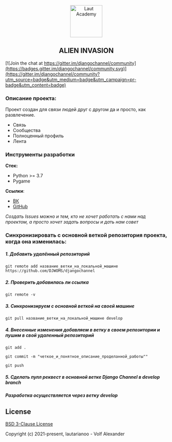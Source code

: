 <p align="center">
    <a href="#" target="_blank" rel="noopener noreferrer">
        <img width="100" src="docs/_static/195513_1280_800.jpg" title="Laut Academy">
    </a>
</p>

<h2 align="center">ALIEN INVASION</h2>

[![Join the chat at https://gitter.im/djangochannel/community](https://badges.gitter.im/djangochannel/community.svg)](https://gitter.im/djangochannel/community?utm_source=badge&utm_medium=badge&utm_campaign=pr-badge&utm_content=badge)


### Описание проекта:
Проект создан для связи людей друг с другом да и просто, как развлечение.

- Связь 
- Сообщества
- Полноценный профиль
- Лента

### Инструменты разработки

**Стек:**
- Python >= 3.7
- Pygame


**Ссылки**:
- [ВК](https://vk.com/lautariano)
- [GitHub](https://github.com/lautarianoo)




*Создать Issues можно и тем, кто не хочет работать с нами над проектом, а просто хочет задать вопросы и дать нам совет*



### Синхронизировать с основной веткой репозитория проекта, когда она изменилась:


##### 1. Добавить удалённый репозиторий

    git remote add название_ветки_на_локальной_машине https://github.com/DJWOMS/djangochannel

##### 2. Проверить добавилась ли ссылка

    git remote -v

##### 3. Синхронизируем с основной веткой на своей машине

    git pull название_ветки_на_локальной_машине develop

##### 4. Внесенные изменения добавляем в ветку в своем репозитории и пушим в свой удаленный репозиторий

    git add .

    git commit -m "четкое_и_понятное_описание_проделанной_работы""

    git push

##### 5. Сделать пулл реквест в основной ветке Django Channel в develop branch

##### Разработка осуществляется через ветку develop


## License

[BSD 3-Clause License](https://opensource.org/licenses/BSD-3-Clause)

Copyright (c) 2021-present, lautarianoo - Volf Alexander



